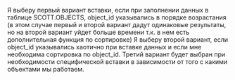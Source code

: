 Я выберу первый вариант вставки, если при заполнении данных в таблице SCOTT.OBJECTS, object_id указывались в порядке
возрастания (в этом случае первый и второй вариант дадут одинаковые результаты, но на второй вариант уйдет больше
времени т.к. в нем есть дополнительная функция по сортировке)
Я выберу второй вариант, если object_id указывались хаотично при вставке данных и если мне необходима сортировка по
object_id.
Третий вариант будет выбран при необходимости специфической вставки в зависимости от того с какими объектами мы работаем.
